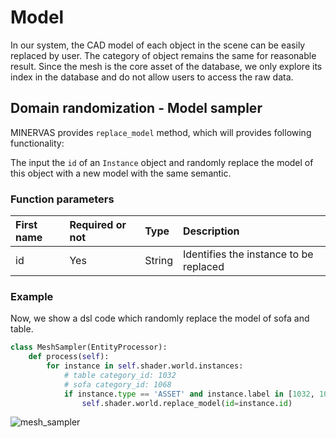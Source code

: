 # Model
In our system, the CAD model of each object in the scene can be easily replaced by user. 
The category of object remains the same for reasonable result.
Since the mesh is the core asset of the database, we only explore its index in the database and do not allow users to access the raw data.
<!-- ## Randomly replace the model -->
## Domain randomization - Model sampler

<!-- **command_type value: model_replace** -->

<!-- Requirements and background: -->
<!-- <span style="color:blue">*Comments:* CCInstance? Unify the name across the doc.</span>. -->

MINERVAS provides `replace_model` method, which will provides following functionality:

 The input the `id` of an `Instance` object and randomly replace the model of this object with a new model with the same semantic.

<!-- Random replacement is valid for a given CCInstance (type=Asset only takes effect), other types of CCInstance may be ignored or an error may be reported. Then there are currently the following constraints (this part of the constraints can be gradually released with subsequent function development):

1. The size of the furniture before and after the replacement is kept the same (aligned by the scale parameter)
2. A furniture library needs to be preset, and only the model in the preset furniture library will be replaced. (This logic will be used as a bottom-up logic to ensure the robustness of the service)
   1. Models whose categories are not in the preset furniture library cannot be replaced. -->

### Function parameters

| First name | Required or not | Type | Description |
| :--------- | :------- | :----- | :--------------------- |
| id | Yes | String | Identifies the instance to be replaced |

<!-- example:
```python
class ReplaceModel(EntityProcessor):
    def process(self, *args, **kwargs):
        for instance in self.shader.world.instances:
            self.shader.world.replace_model(
                id=instance.id
            )
``` -->

### Example
Now, we show a dsl code which randomly replace the model of sofa and table.
```python
class MeshSampler(EntityProcessor):
    def process(self):
        for instance in self.shader.world.instances:
            # table category_id: 1032
            # sofa category_id: 1068 
            if instance.type == 'ASSET' and instance.label in [1032, 1068]:
                self.shader.world.replace_model(id=instance.id)
```
![mesh_sampler](../examples_figs/mesh_sampler.png)